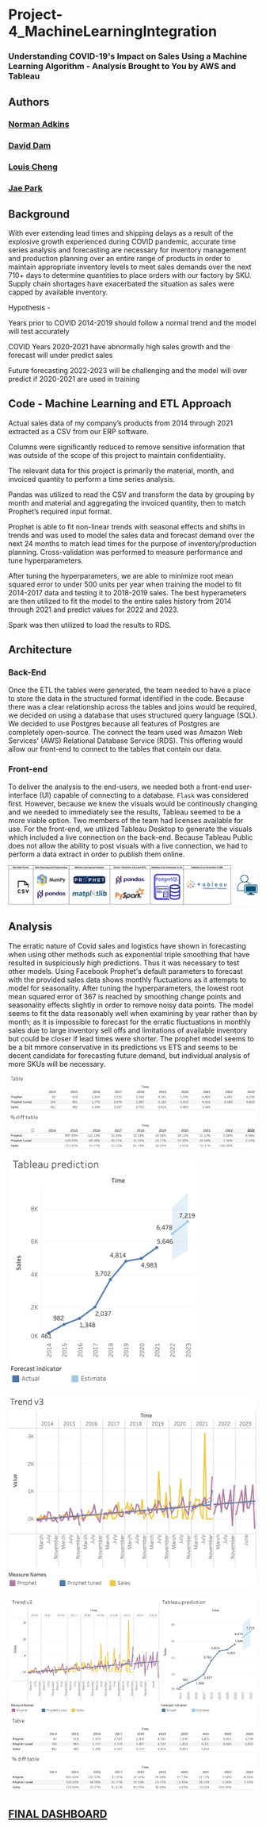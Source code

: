 # Project-4_MachineLearningIntegration
### Understanding COVID-19's Impact on Sales Using a Machine Learning Algorithm - Analysis Brought to You by AWS and Tableau

## Authors

### [Norman Adkins](https://github.com/nladkins)
### [David Dam](https://github.com/2Delta)
### [Louis Cheng](https://github.com/PigionLou)
### [Jae Park](https://github.com/jaep505)

## Background

With ever extending lead times and shipping delays as a result of the explosive growth experienced during COVID pandemic, accurate time series analysis and forecasting are necessary for inventory management and production planning over an entire range of products in order to maintain appropriate inventory levels to meet sales demands over the next 710+ days to determine quantities to place orders with our factory by SKU. Supply chain shortages have exacerbated the situation as sales were capped by available inventory.

Hypothesis -

Years prior to COVID 2014-2019 should follow a normal trend and the model will test accurately

COVID Years 2020-2021 have abnormally high sales growth and the forecast will under predict sales

Future forecasting 2022-2023 will be challenging and the model will over predict if 2020-2021 are used in training

## Code - Machine Learning and ETL Approach

Actual sales data of my company’s products from 2014 through 2021 extracted as a CSV from our ERP software.

Columns were significantly reduced to remove sensitive information that was outside of the scope of this project to maintain confidentiality.

The relevant data for this project is primarily the material, month, and invoiced quantity to perform a time series analysis.

Pandas was utilized to read the CSV and transform the data by grouping by month and material and aggregating the invoiced quantity, then to match Prophet’s required input format. 

Prophet is able to fit non-linear trends with seasonal effects and shifts in trends and was used to model the sales data and forecast demand over the next 24 months to match lead times for the purpose of inventory/production planning. Cross-validation was performed to measure performance and tune hyperparameters.

After tuning the hyperparameters, we are able to minimize root mean squared error to under 500 units per year when training the model to fit 2014-2017 data and testing it to 2018-2019 sales. The best hyperameters are then utilized to fit the model to the entire sales history from 2014 through 2021 and predict values for 2022 and 2023.

Spark was then utilized to load the results to RDS.

## Architecture

### Back-End

Once the ETL the tables were generated, the team needed to have a place to store the data in the structured format identified in the code.  Because there was a clear relationship across the tables and joins would be required, we decided on using a database that uses structured query language (SQL).  We decided to use Postgres because all features of Postgres are completely open-source.  The connect the team used was Amazon Web Services' (AWS) Relational Database Service (RDS).  This offering would allow our front-end to connect to the tables that contain our data.

### Front-end

To deliver the analysis to the end-users, we needed both a front-end user-interface (UI) capable of connecting to a database.  `Flask` was considered first.  However, because we knew the visuals would be continously changing and we needed to immediately see the results, Tableau seemed to be a more viable option.  Two members of the team had licenses available for use.  For the front-end, we utilized Tableau Desktop to generate the visuals which included a live connection on the back-end.  Because Tableau Public does not allow the ability to post visuals with a live connection, we had to perform a data extract in order to publish them online.  

![Source to User](https://github.com/2Delta/Project-4_MachineLearningIntegration/blob/main/images/Architecture.png?raw=true)

## Analysis

The erratic nature of Covid sales and logistics have shown in forecasting when using other methods such as exponential triple smoothing that have resulted in suspiciously high predictions. Thus it was necessary to test other models. Using Facebook Prophet's default parameters to forecast with the provided sales data shows monthly fluctuations as it attempts to model for seasonality. After tuning the hyperparameters, the lowest root mean squared error of 367 is reached by smoothing change points and seasonality effects slightly in order to remove noisy data points. The model seems to fit the data reasonably well when examining by year rather than by month; as it is impossible to forecast for the erratic fluctuations in monthly sales due to large inventory sell offs and limitations of available inventory but could be closer if lead times were shorter. The prophet model seems to be a bit mmore conservative in its predictions vs ETS and seems to be decent candidate for forecasting future demand, but individual analysis of more SKUs will be necessary.

![Tables](https://github.com/2Delta/Project-4_MachineLearningIntegration/blob/main/images/tables.png?raw=true)

![Tableau Prediction](https://github.com/2Delta/Project-4_MachineLearningIntegration/blob/main/images/prediction.png?raw=true)

![Trends](https://github.com/2Delta/Project-4_MachineLearningIntegration/blob/main/images/trend.png?raw=true)

![Dashboard](https://github.com/2Delta/Project-4_MachineLearningIntegration/blob/main/images/dashboard.png?raw=true)




## [FINAL DASHBOARD](https://public.tableau.com/app/profile/jae.park/viz/CovidforecastingwithProphet/Dashboard1#1)
